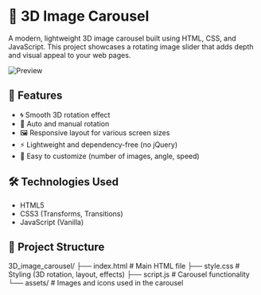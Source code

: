 # 🎠 3D Image Carousel

A modern, lightweight 3D image carousel built using HTML, CSS, and JavaScript. This project showcases a rotating image slider that adds depth and visual appeal to your web pages.

![Preview](https://your-preview-image-link-if-any) <!-- Optional: add preview GIF or screenshot -->

## 🚀 Features

- 🌀 Smooth 3D rotation effect
- 🔁 Auto and manual rotation
- 🖼️ Responsive layout for various screen sizes
- ⚡ Lightweight and dependency-free (no jQuery)
- 🧩 Easy to customize (number of images, angle, speed)

## 🛠️ Technologies Used

- HTML5
- CSS3 (Transforms, Transitions)
- JavaScript (Vanilla)

## 📁 Project Structure

3D_image_carousel/
├── index.html # Main HTML file
├── style.css # Styling (3D rotation, layout, effects)
├── script.js # Carousel functionality
└── assets/ # Images and icons used in the carousel

